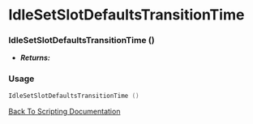 # IdleSetSlotDefaultsTransitionTime 

### IdleSetSlotDefaultsTransitionTime ()
- ***Returns:*** 

### Usage

```Lua
IdleSetSlotDefaultsTransitionTime ()
```


[Back To Scripting Documentation](../README.md)
